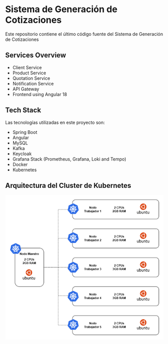 # Sistema de Generación de Cotizaciones
Este repositorio contiene el último código fuente del Sistema de Generación de Cotizaciones

## Services Overview

- Client Service
- Product Service
- Quotation Service
- Notification Service
- API Gateway 
- Frontend using Angular 18

## Tech Stack

Las tecnologías utilizadas en este proyecto son:

- Spring Boot
- Angular
- MySQL
- Kafka
- Keycloak
- Grafana Stack (Prometheus, Grafana, Loki and Tempo)
- Docker
- Kubernetes

##  Arquitectura del Cluster de Kubernetes
![image](https://github.com/FrankElias27/Proyecto-Cotizacion-Microservicios/blob/main/ClusterKubernetes.png)
